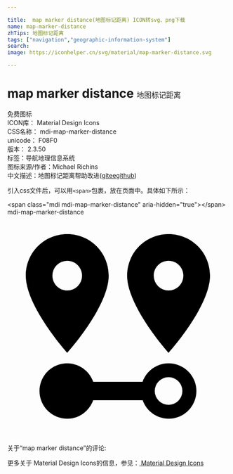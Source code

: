 ```yaml
---

title:  map marker distance(地图标记距离) ICON转svg、png下载
name: map-marker-distance
zhTips: 地图标记距离
tags: ["navigation","geographic-information-system"]
search: 
image: https://iconhelper.cn/svg/material/map-marker-distance.svg

---
```


# map marker distance  <small style="font-size: 60%;font-weight: 100">地图标记距离</small>


<div class="detail-page">
<p>
<span><span class="badge-success badge">免费图标</span> </span>
<br/>
<span>
ICON库：
<span class="badge-secondary badge">Material Design Icons</span> 
</span>
<br/>
<span>
CSS名称：
<span class="badge-secondary badge">mdi-map-marker-distance</span> 
</span>
<br/>
<span>
unicode：
<span class="badge-secondary badge">F08F0</span> 
<copy-btn content='F08F0' btn-title=""></copy-btn>
<copy-btn :content='String.fromCodePoint(parseInt("F08F0", 16))' btn-title="复制U"></copy-btn>
</span>
<br/>
<span>
版本：
<span class="badge-secondary badge">2.3.50</span> 
</span><br/><span>标签：<span class="badge-light badge"><router-link to="/tags/navigation.html">导航</router-link></span><span class="badge-light badge"><router-link to="/tags/geographic-information-system.html">地理信息系统</router-link></span></span>
<br/>
<span>图标来源/作者：<span class="badge-light badge">Michael Richins</span></span> 
<br/>
<span class="zh-detail">中文描述：<span class="badge-primary badge">地图标记距离</span><span class="help-link"><span>帮助改进</span>(<a href="https://gitee.com/liuwave/icon-helper/edit/master/json/material/map-marker-distance.json" target="_blank" rel="noopener noreferrer">gitee</a><a href="https://github.com/liuwave/icon-helper/edit/master/json/material/map-marker-distance.json" target="_blank" rel="noopener noreferrer">github</a></span>)</span><br/>
</p>
</div>
<div class="alert alert-dark">
  <i class="mdi mdi-map-marker-distance mdi-48px"></i>
  <i class="mdi mdi-map-marker-distance mdi-36px"></i>
  <i class="mdi mdi-map-marker-distance mdi-24px"></i>
  <i class="mdi mdi-map-marker-distance mdi-18px"></i>
</div>
<div>
  <p>引入css文件后，可以用<code>&lt;span&gt;</code>包裹，放在页面中。具体如下所示：    
  </p>
  <div class="alert alert-primary" style="font-size: 14px">
    &lt;span class="mdi mdi-map-marker-distance" aria-hidden="true"&gt;&lt;/span&gt;
    <copy-btn content='<span class="mdi mdi-map-marker-distance" aria-hidden="true"></span>'></copy-btn>
  </div>
  <div class="alert alert-secondary">
    <i class="mdi mdi-map-marker-distance"
    style="font-size: 24px"
    aria-hidden="true"></i> mdi-map-marker-distance
    <copy-btn content="mdi-map-marker-distance" btn-title="复制图标名称"></copy-btn>
  </div>
</div>
<div id="svg" class="svg-wrap">
<svg xmlns="http://www.w3.org/2000/svg" viewBox="0 0 24 24"><path d="M6.5,8.11C5.61,8.11 4.89,7.39 4.89,6.5A1.61,1.61 0 0,1 6.5,4.89C7.39,4.89 8.11,5.61 8.11,6.5V6.5A1.61,1.61 0 0,1 6.5,8.11M6.5,2C4,2 2,4 2,6.5C2,9.87 6.5,14.86 6.5,14.86C6.5,14.86 11,9.87 11,6.5C11,4 9,2 6.5,2M17.5,8.11A1.61,1.61 0 0,1 15.89,6.5C15.89,5.61 16.61,4.89 17.5,4.89C18.39,4.89 19.11,5.61 19.11,6.5A1.61,1.61 0 0,1 17.5,8.11M17.5,2C15,2 13,4 13,6.5C13,9.87 17.5,14.86 17.5,14.86C17.5,14.86 22,9.87 22,6.5C22,4 20,2 17.5,2M17.5,16C16.23,16 15.1,16.8 14.68,18H9.32C8.77,16.44 7.05,15.62 5.5,16.17C3.93,16.72 3.11,18.44 3.66,20C4.22,21.56 5.93,22.38 7.5,21.83C8.35,21.53 9,20.85 9.32,20H14.69C15.24,21.56 16.96,22.38 18.5,21.83C20.08,21.28 20.9,19.56 20.35,18C19.92,16.8 18.78,16 17.5,16V16M17.5,20.5A1.5,1.5 0 0,1 16,19A1.5,1.5 0 0,1 17.5,17.5A1.5,1.5 0 0,1 19,19A1.5,1.5 0 0,1 17.5,20.5Z" /></svg>
</div>
<detail full-name='mdi-map-marker-distance'></detail>
<div>
<p>关于“map marker distance”的评论:</p>
</div>
<Vssue title="关于“map marker distance”的评论" ></Vssue>    
<div><p>更多关于 Material Design Icons的信息，参见：<a target="_blank" href="https://iconhelper.cn/material.html"> Material Design Icons</a>
</p></div>
